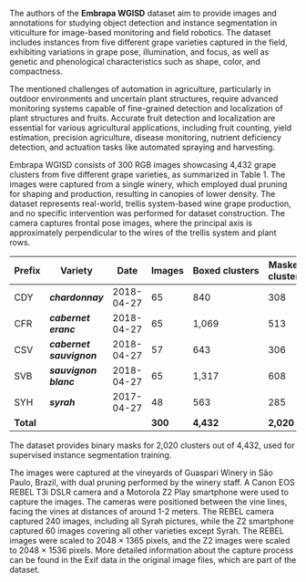 The authors of the **Embrapa WGISD** dataset aim to provide images and annotations for studying object detection and instance segmentation in viticulture for image-based monitoring and field robotics. The dataset includes instances from five different grape varieties captured in the field, exhibiting variations in grape pose, illumination, and focus, as well as genetic and phenological characteristics such as shape, color, and compactness.

The mentioned challenges of automation in agriculture, particularly in outdoor environments and uncertain plant structures, require advanced monitoring systems capable of fine-grained detection and localization of plant structures and fruits. Accurate fruit detection and localization are essential for various agricultural applications, including fruit counting, yield estimation, precision agriculture, disease monitoring, nutrient deficiency detection, and actuation tasks like automated spraying and harvesting.

Embrapa WGISD consists of 300 RGB images showcasing 4,432 grape clusters from five different grape varieties, as summarized in Table 1. The images were captured from a single winery, which employed dual pruning for shaping and production, resulting in canopies of lower density. The dataset represents real-world, trellis system-based wine grape production, and no specific intervention was performed for dataset construction. The camera captures frontal pose images, where the principal axis is approximately perpendicular to the wires of the trellis system and plant rows.

| Prefix     | Variety            | Date       | Images   | Boxed clusters | Masked clusters |
| ---------- | ------------------ | ---------- | -------- | --------------- | --------------- |
| CDY        | ***chardonnay***         | 2018-04-27 | 65       | 840             | 308             |
| CFR        | ***cabernet eranc***     | 2018-04-27 | 65       | 1,069           | 513             |
| CSV        | ***cabernet sauvignon*** | 2018-04-27 | 57       | 643             | 306             |
| SVB        | ***sauvignon blanc***    | 2018-04-27 | 65       | 1,317           | 608             |
| SYH        | ***syrah***              | 2017-04-27 | 48       | 563             | 285             |
| **Total** |                    |            | **300** | **4,432**      | **2,020**      |

The dataset provides binary masks for 2,020 clusters out of 4,432, used for supervised instance segmentation training. 

The images were captured at the vineyards of Guaspari Winery in São Paulo, Brazil, with dual pruning performed by the winery staff. A Canon EOS REBEL T3i DSLR camera and a Motorola Z2 Play smartphone were used to capture the images. The cameras were positioned between the vine lines, facing the vines at distances of around 1-2 meters. The REBEL camera captured 240 images, including all Syrah pictures, while the Z2 smartphone captured 60 images covering all other varieties except Syrah. The REBEL images were scaled to 2048 × 1365 pixels, and the Z2 images were scaled to 2048 × 1536 pixels. More detailed information about the capture process can be found in the Exif data in the original image files, which are part of the dataset.
